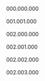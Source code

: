



000.000.000     
\
001.001.000     
\
002.000.000     
\
002.001.000     
\
002.002.000     
\
002.003.000     

